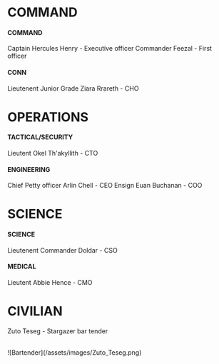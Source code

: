# COMMAND
#### COMMAND
Captain Hercules Henry - Executive officer
Commander Feezal - First officer

#### CONN
Lieutenent Junior Grade Ziara Rrareth - CHO

# OPERATIONS
#### TACTICAL/SECURITY
Lieutent Okel Th'akyllith - CTO

#### ENGINEERING

Chief Petty officer Arlin Chell - CEO
Ensign Euan Buchanan - COO

# SCIENCE
#### SCIENCE
Lieutenent Commander Doldar - CSO

#### MEDICAL
Lieutent Abbie Hence - CMO

# CIVILIAN
Zuto Teseg - Stargazer bar tender

<br /> 
![Bartender](/assets/images/Zuto_Teseg.png)


